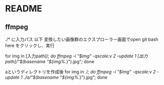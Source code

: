 # README

## ffmpeg
./* に入力パス
以下 変換したい画像群のエクスプローラー画面でopen git bash here をクリックし、実行

for img in [入力path]/*; do ffmpeg -i "$img" -qscale:v 2 -update 1 [出力path]/"$(basename "${img%.*}").jpg"; done

aというディレクトリを作成後
for img in ./*; do ffmpeg -i "$img" -qscale:v 2 -update 1 ./a/"$(basename "${img%.*}").jpg"; done
